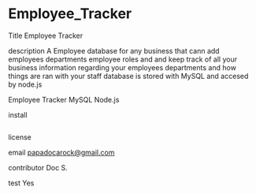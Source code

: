 # Employee_Tracker


    
Title
Employee Tracker 


description
A Employee  database for any business that cann add employees departments employee roles and and keep track of all your business information regarding your employees departments and how things are ran with your staff database is stored with MySQL and accesed by node.js



Employee Tracker MySQL Node.js


install
``` 

```  

license



email
[papadocarock@gmail.com](mailto:papadocarock@gmail.com)



contributor
Doc S.


test
Yes






